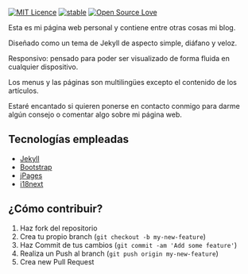 [![MIT Licence](https://badges.frapsoft.com/os/mit/mit.svg?v=103)](https://opensource.org/licenses/mit-license.php)
[![stable](http://badges.github.io/stability-badges/dist/stable.svg)](http://github.com/badges/stability-badges)
[![Open Source Love](https://badges.frapsoft.com/os/v1/open-source.png?v=103)](https://github.com/ellerbrock/open-source-badge/)

Esta es mi página web personal y contiene entre otras cosas mi blog. 

Diseñado como un tema de Jekyll de aspecto simple, diáfano y veloz.

Responsivo: pensado para poder ser visualizado de forma fluida en cualquier dispositivo.

Los menus y las páginas son multilingües excepto el contenido de los artículos.

Estaré encantado si quieren ponerse en contacto conmigo para darme algún consejo o comentar algo sobre mi página web.

## Tecnologías empleadas

* [Jekyll](http://jekyllrb.com)
* [Bootstrap](http://www.bootcss.com)
* [jPages](http://luis-almeida.github.io/jPages)
* [i18next](http://i18next.github.io/i18next)

## ¿Cómo contribuir?

1. Haz fork del repositorio
2. Crea tu propio branch (`git checkout -b my-new-feature`)
3. Haz Commit de tus cambios (`git commit -am 'Add some feature'`)
4. Realiza un Push al branch (`git push origin my-new-feature`)
5. Crea new Pull Request